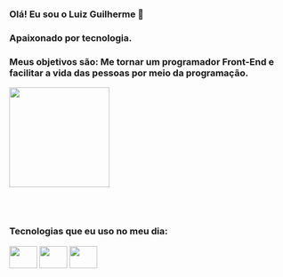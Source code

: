### Olá! Eu sou o Luiz Guilherme 👋
### Apaixonado por tecnologia.
### Meus objetivos são: Me tornar um programador Front-End e facilitar a vida das pessoas por meio da programação.


<div>
  <img height="180em" src="https://github-readme-stats.vercel.app/api?username=GuillhermeDev&show_icons=true&theme=radical"/>
</div>

##

<div style="display: inline_block"></br>
<h3>Tecnologias que eu uso no meu dia:</h3>
<img height="40" width="50" src="https://cdn.jsdelivr.net/gh/devicons/devicon/icons/html5/html5-original.svg" />
<img height="40" width="50" src="https://cdn.jsdelivr.net/gh/devicons/devicon/icons/css3/css3-original.svg" />
<img height="40" width="50" src="https://cdn.jsdelivr.net/gh/devicons/devicon/icons/javascript/javascript-original.svg" />
</div>
